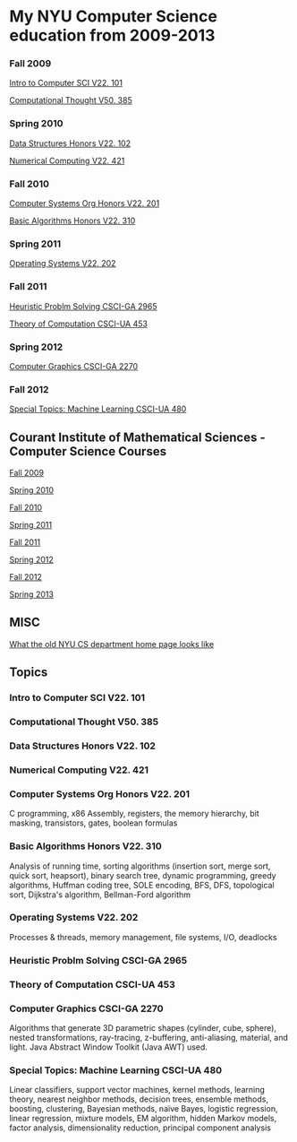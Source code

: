 # My NYU Computer Science education from 2009-2013

### Fall 2009

[Intro to Computer SCI V22. 101](https://web.archive.org/web/20170427162809/https://cs.nyu.edu/courses/fall07/V22.0101-003/index.html)

[Computational Thought V50. 385](https://web.archive.org/web/20110510155937/https://cs.nyu.edu/cs/faculty/shasha/papers/compthought.html)

### Spring 2010

[Data Structures Honors V22. 102](https://web.archive.org/web/20201118231530/https://cs.nyu.edu/courses/fall07/V22.0102-002/index.html)

[Numerical Computing V22. 421](https://web.archive.org/web/20151231111010/http://www.cs.nyu.edu/courses/spring10/V22.0421-001/index.html)

### Fall 2010

[Computer Systems Org Honors V22. 201](https://web.archive.org/web/20200928034122/https://cs.nyu.edu/courses/fall10/V22.0201-002/index.html)

[Basic Algorithms Honors V22. 310](https://web.archive.org/web/20201124034749/https://cs.nyu.edu/courses/fall10/V22.0310-001/)

### Spring 2011

[Operating Systems V22. 202](https://web.archive.org/web/20170912023222/http://www.cs.nyu.edu/courses/spring10/V22.0202-002/index.html)

### Fall 2011

[Heuristic Problm Solving CSCI-GA 2965](https://web.archive.org/web/20171022091616/http://cs.nyu.edu/courses/fall11/CSCI-GA.2965-001/)

[Theory of Computation CSCI-UA 453](https://web.archive.org/web/20170331123540/http://www.cs.nyu.edu/courses/fall11/CSCI-UA.0453-001/)

### Spring 2012

[Computer Graphics CSCI-GA 2270](https://web.archive.org/web/20201003121542/https://mrl.nyu.edu/~perlin/courses/spring2012/)

### Fall 2012

[Special Topics: Machine Learning CSCI-UA 480](https://web.archive.org/web/20150510101341/http://cs.nyu.edu/~dsontag/courses/ml12/)

## Courant Institute of Mathematical Sciences - Computer Science Courses

[Fall 2009](https://web.archive.org/web/20201122005046/https://cs.nyu.edu/home/courses/archive/fall09.html)

[Spring 2010](https://web.archive.org/web/20201122004837/https://cs.nyu.edu/home/courses/archive/spring10.html)

[Fall 2010](https://web.archive.org/web/20171025043809/https://cs.nyu.edu/dynamic/courses/schedule/grid/?semester=fall_2010)

[Spring 2011](https://web.archive.org/web/20201125141103/https://cs.nyu.edu/dynamic/courses/schedule/grid/?semester=spring_2011)

[Fall 2011](https://web.archive.org/web/20171025034042/http://cs.nyu.edu/dynamic/courses/schedule/grid/?semester=fall_2011)

[Spring 2012](https://web.archive.org/web/20171025041644/http://cs.nyu.edu/dynamic/courses/schedule/grid/?semester=spring_2012)

[Fall 2012](https://web.archive.org/web/20171025043814/http://cs.nyu.edu/dynamic/courses/schedule/grid/?semester=fall_2012)

[Spring 2013](https://web.archive.org/web/20171025034047/http://cs.nyu.edu/dynamic/courses/schedule/grid/?semester=spring_2013)

## MISC

[What the old NYU CS department home page looks like](https://conifer.rhizome.org/ffmaer/new-york-university-computer-science/20201125143050/https://cs.nyu.edu/web/Academic/Undergrad/course_archive.html)

## Topics

### Intro to Computer SCI V22. 101

### Computational Thought V50. 385

### Data Structures Honors V22. 102

### Numerical Computing V22. 421

### Computer Systems Org Honors V22. 201

C programming, x86 Assembly, registers, the memory hierarchy, bit masking, transistors, gates, boolean formulas

### Basic Algorithms Honors V22. 310

Analysis of running time, sorting algorithms (insertion sort, merge sort, quick sort, heapsort), binary search tree, dynamic programming, greedy algorithms, Huffman coding tree, SOLE encoding, BFS, DFS, topological sort, Dijkstra's algorithm, Bellman-Ford algorithm

### Operating Systems V22. 202

Processes & threads, memory management, file systems, I/O, deadlocks

### Heuristic Problm Solving CSCI-GA 2965

### Theory of Computation CSCI-UA 453

### Computer Graphics CSCI-GA 2270

Algorithms that generate 3D parametric shapes (cylinder, cube, sphere), nested transformations, ray-tracing, z-buffering, anti-aliasing, material, and light. Java Abstract Window Toolkit (Java AWT) used.

### Special Topics: Machine Learning CSCI-UA 480

Linear classifiers, support vector machines, kernel methods, learning theory, nearest neighbor methods, decision trees, ensemble methods, boosting, clustering, Bayesian methods, naïve Bayes, logistic regression, linear regression, mixture models, EM algorithm, hidden Markov models, factor analysis, dimensionality reduction, principal component analysis
